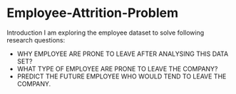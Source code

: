 # Employee-Attrition-Problem
Introduction
I am exploring the employee dataset to solve following research questions: 
* WHY EMPLOYEE ARE PRONE TO LEAVE AFTER ANALYSING THIS DATA SET?
* WHAT TYPE OF EMPLOYEE ARE PRONE TO LEAVE THE COMPANY?
* PREDICT THE FUTURE EMPLOYEE WHO WOULD TEND TO LEAVE THE COMPANY.
